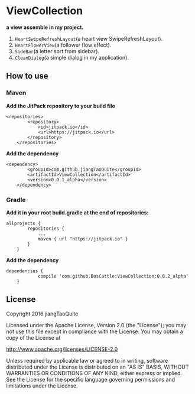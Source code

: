# ViewCollection
**a view assemble in my project.**
</br>
1. `HeartSwipeRefreshLayout`(a heart view SwipeRefreshLayout).</br>
2. `HeartFlowerView`(a follower flow effect).</br>
3. `SideBar`(a letter sort from sidebar).</br>
4. `CleanDialog`(a simple dialog in my application).</br>

## How to use
### Maven
**Add the JitPack repository to your build file**
```DSL
<repositories>
		<repository>
		    <id>jitpack.io</id>
		    <url>https://jitpack.io</url>
		</repository>
	</repositories>
```
**Add the dependency**
```DSL
<dependency>
	    <groupId>com.github.jiangTaoQuite</groupId>
	    <artifactId>ViewCollection</artifactId>
	    <version>0.0.1_alpha</version>
	</dependency>
```
### Gradle

**Add it in your root build.gradle at the end of repositories:**
```DSL
allprojects {
		repositories {
			...
			maven { url "https://jitpack.io" }
		}
	}
```
**Add the dependency**
```DSL
dependencies {
	        compile 'com.github.BosCattle:ViewCollection:0.0.2_alpha'
	}
```

## License

Copyright 2016 jiangTaoQuite

Licensed under the Apache License, Version 2.0 (the "License"); you may not use this file except in compliance with the License. You may obtain a copy of the License at

http://www.apache.org/licenses/LICENSE-2.0

Unless required by applicable law or agreed to in writing, software distributed under the License is distributed on an "AS IS" BASIS, WITHOUT WARRANTIES OR CONDITIONS OF ANY KIND, either express or implied. See the License for the specific language governing permissions and limitations under the License.

